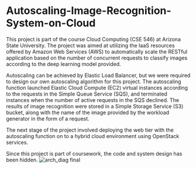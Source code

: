 # Autoscaling-Image-Recognition-System-on-Cloud
This project is part of the course Cloud Computing (CSE 546) at Arizona State University. The project was aimed at utilizing the IaaS resources offered by Amazon Web Services (AWS) to automatically scale the RESTful application based on the number of concurrent requests to classify images according to the deep learning model provided.

Autoscaling can be achieved by Elastic Load Balancer, but we were required to design our own autoscaling algorithm for this project. The autoscaling function launched Elastic Cloud Compute (EC2) virtual instances according to the requests in the Simple Queue Service (SQS), and terminated instances when the number of active requests in the SQS declined. The results of image recognition were stored in a Simple Storage Service (S3) bucket, along with the name of the image provided by the workload generator in the form of a request. 

The next stage of the project involved deploying the web tier with the autoscaling function on to a hybrid cloud environment using OpenStack services.

Since this project is part of coursework, the code and system design has been hidden. 
![arch_diag final](https://user-images.githubusercontent.com/74524978/214172685-60f0773b-648f-4df4-ac4a-dc8c76af98be.PNG)
